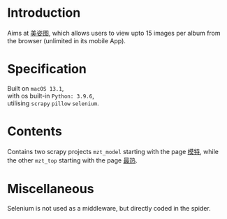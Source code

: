 # Introduction
  
Aims at [美姿图](https://mmzztt.com/), 
which allows users to view upto 15 images per album 
from the browser (unlimited in its mobile App).
  
# Specification
Built on `macOS 13.1`,  
with os built-in `Python: 3.9.6`,  
utilising `scrapy` `pillow` `selenium`.  
  
# Contents
Contains two scrapy projects `mzt_model` starting with the page [模特](https://mmzztt.com/photo/model/), 
while the other `mzt_top` starting with the page [最热](https://mmzztt.com/photo/top/).  
  
# Miscellaneous
Selenium is not used as a middleware, but directly coded in the spider.